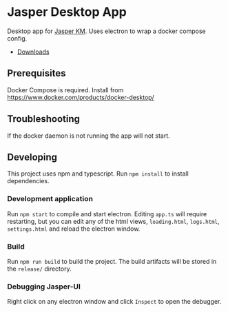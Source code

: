# Jasper Desktop App
Desktop app for [Jasper KM](https://github.com/cjmalloy/jasper). Uses electron to wrap a docker compose config.  

- [Downloads](https://github.com/cjmalloy/jasper-app/releases/latest)

## Prerequisites
Docker Compose is required. Install from https://www.docker.com/products/docker-desktop/

## Troubleshooting
If the docker daemon is not running the app will not start.

## Developing
This project uses npm and typescript. Run `npm install` to install dependencies.

### Development application

Run `npm start` to compile and start electron. Editing `app.ts` will require restarting, but you can edit any of the html views,
`loading.html`, `logs.html`, `settings.html` and reload the electron window.

### Build

Run `npm run build` to build the project. The build artifacts will be stored in the `release/` directory.

### Debugging Jasper-UI

Right click on any electron window and click `Inspect` to open the debugger.
